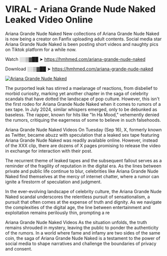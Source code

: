 # VIRAL - Ariana Grande Nude Naked Leaked Video Online

Ariana Grande Nude Naked New collections of Ariana Grande Nude Naked is now being a creator on Fanfix uploading adult contents. Social media star Ariana Grande Nude Naked is been posting short videos and naughty pics on Tiktok platform for a while now.

Watch ░░▒▓██ ➤ https://hmhmed.com/ariana-grande-nude-naked

Download ░░▒▓██ ➤ https://hmhmed.com/ariana-grande-nude-naked

[![Ariana Grande Nude Naked](https://i.imgur.com/dJHk4Zq.gif)](https://hmhmed.com/ariana-grande-nude-naked)

The purported leak has stirred a maelanage of reactions, from disbelief to morbid curiosity, marking yet another chapter in the saga of celebrity scandals that have dotted the landscape of pop culture. However, this isn't the first rodeo for Ariana Grande Nude Naked when it comes to rumors of a sex tape. In July 2024, similar whispers emerged, only to be debunked as baseless. The rapper, known for hits like "In Ha Mood," vehemently denied the rumors, critiquing the eagerness of some to believe in such falsehoods.

Ariana Grande Nude Naked Videos
On Tuesday (Sep 16), X, formerly known as Twitter, became abuzz with speculation that a leaked sex tape featuring Ariana Grande Nude Naked was readily available online. However, instead of the XXX clip, there are dozens of X pages promising to release the video in exchange for interaction with their post.

The recurrent theme of leaked tapes and the subsequent fallout serves as a reminder of the fragility of reputation in the digital era. As the lines between private and public life continue to blur, celebrities like Ariana Grande Nude Naked find themselves at the mercy of internet chatter, where a rumor can ignite a firestorm of speculation and judgment.

In the ever-evolving landscape of celebrity culture, the Ariana Grande Nude Naked scandal underscores the relentless pursuit of sensationalism, a pursuit that often comes at the expense of truth and dignity. As we navigate the complexities of the digital age, the line between entertainment and exploitation remains perilously thin, prompting a re

Ariana Grande Nude Naked Videos
As the situation unfolds, the truth remains shrouded in mystery, leaving the public to ponder the authenticity of the rumors. In a world where fame and infamy are two sides of the same coin, the saga of Ariana Grande Nude Naked is a testament to the power of social media to shape narratives and challenge the boundaries of privacy and consent.